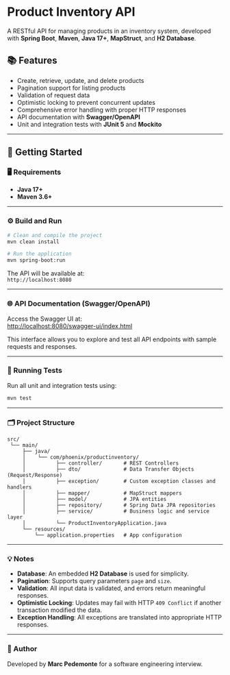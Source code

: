 # Product Inventory API

A RESTful API for managing products in an inventory system, developed with **Spring Boot**, **Maven**, **Java 17+**,
**MapStruct**, and **H2 Database**.

## 📚 Features

- Create, retrieve, update, and delete products
- Pagination support for listing products
- Validation of request data
- Optimistic locking to prevent concurrent updates
- Comprehensive error handling with proper HTTP responses
- API documentation with **Swagger/OpenAPI**
- Unit and integration tests with **JUnit 5** and **Mockito**

---

## 🚀 Getting Started

### 🖥️ Requirements

- **Java 17+**
- **Maven 3.6+**

---

### ⚙️ Build and Run

```bash
# Clean and compile the project
mvn clean install

# Run the application
mvn spring-boot:run
```

The API will be available at:  
`http://localhost:8080`

---

### 🌐 API Documentation (Swagger/OpenAPI)

Access the Swagger UI at:  
[http://localhost:8080/swagger-ui/index.html](http://localhost:8080/swagger-ui/index.html)

This interface allows you to explore and test all API endpoints with sample requests and responses.

---

### 🧪 Running Tests

Run all unit and integration tests using:

```bash
mvn test
```

---

### 🗂️ Project Structure

```
src/
 └── main/
     ├── java/
     │    └── com/phoenix/productinventory/
     │          ├── controller/       # REST Controllers
     │          ├── dto/              # Data Transfer Objects (Request/Response)
     │          ├── exception/        # Custom exception classes and handlers
     │          ├── mapper/           # MapStruct mappers
     │          ├── model/            # JPA entities
     │          ├── repository/       # Spring Data JPA repositories
     │          ├── service/          # Business logic and service layer
     │          └── ProductInventoryApplication.java
     └── resources/
         └── application.properties   # App configuration
```

---

### 💡 Notes

- **Database**: An embedded **H2 Database** is used for simplicity.
- **Pagination**: Supports query parameters `page` and `size`.
- **Validation**: All input data is validated, and errors return meaningful responses.
- **Optimistic Locking**: Updates may fail with HTTP `409 Conflict` if another transaction modified the data.
- **Exception Handling**: All exceptions are translated into appropriate HTTP responses.

---

### 👤 Author

Developed by **Marc Pedemonte** for a software engineering interview.

